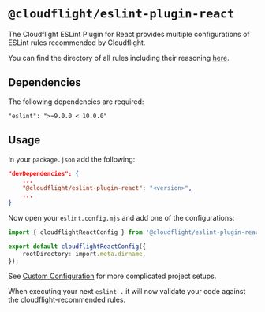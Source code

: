 # `@cloudflight/eslint-plugin-react`

The Cloudflight ESLint Plugin for React provides multiple configurations of ESLint rules recommended by Cloudflight.

You can find the directory of all rules including their reasoning [here](src/configs).

## Dependencies

The following dependencies are required:

```
"eslint": ">=9.0.0 < 10.0.0"
```

## Usage

In your `package.json` add the following:

```json
"devDependencies": {
    ...
    "@cloudflight/eslint-plugin-react": "<version>",
    ...
}
```

Now open your `eslint.config.mjs` and add one of the configurations:

```ts
import { cloudflightReactConfig } from '@cloudflight/eslint-plugin-react';

export default cloudflightReactConfig({
    rootDirectory: import.meta.dirname,
});
```
See [Custom Configuration](../../CUSTOM_CONFIGURATION.md) for more complicated project setups.

When executing your next `eslint .` it will now validate your code against the cloudflight-recommended rules.
